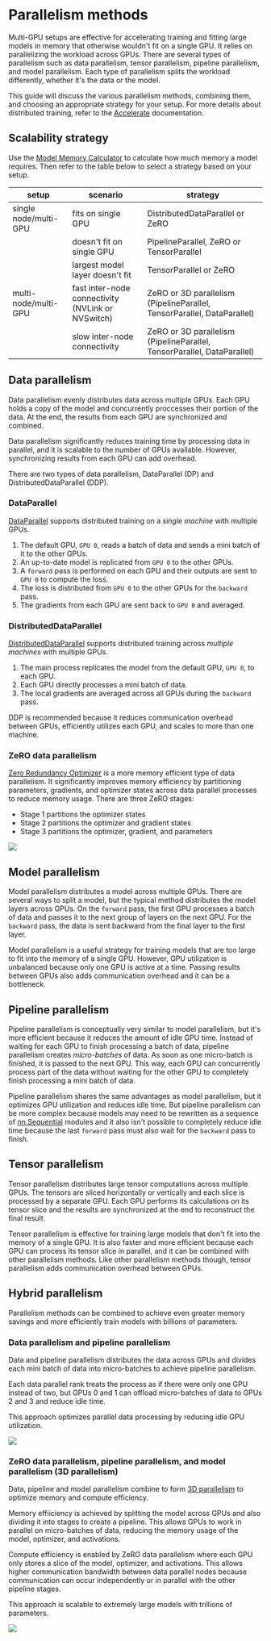 <!--Copyright 2024 The HuggingFace Team. All rights reserved.

Licensed under the Apache License, Version 2.0 (the "License"); you may not use this file except in compliance with
the License. You may obtain a copy of the License at

http://www.apache.org/licenses/LICENSE-2.0

Unless required by applicable law or agreed to in writing, software distributed under the License is distributed on
an "AS IS" BASIS, WITHOUT WARRANTIES OR CONDITIONS OF ANY KIND, either express or implied. See the License for the

⚠️ Note that this file is in Markdown but contain specific syntax for our doc-builder (similar to MDX) that may not be
rendered properly in your Markdown viewer.

-->

# Parallelism methods

Multi-GPU setups are effective for accelerating training and fitting large models in memory that otherwise wouldn't fit on a single GPU. It relies on parallelizing the workload across GPUs. There are several types of parallelism such as data parallelism, tensor parallelism, pipeline parallelism, and model parallelism. Each type of parallelism splits the workload differently, whether it's the data or the model.

This guide will discuss the various parallelism methods, combining them, and choosing an appropriate strategy for your setup. For more details about distributed training, refer to the [Accelerate](https://hf.co/docs/accelerate/index) documentation.

## Scalability strategy

Use the [Model Memory Calculator](https://huggingface.co/spaces/hf-accelerate/model-memory-usage) to calculate how much memory a model requires. Then refer to the table below to select a strategy based on your setup.

| setup | scenario | strategy |
|---|---|---|
| single node/multi-GPU | fits on single GPU | DistributedDataParallel or ZeRO |
|  | doesn't fit on single GPU | PipelineParallel, ZeRO or TensorParallel |
|  | largest model layer doesn't fit | TensorParallel or ZeRO |
| multi-node/multi-GPU | fast inter-node connectivity (NVLink or NVSwitch) | ZeRO or 3D parallelism (PipelineParallel, TensorParallel, DataParallel) |
|  | slow inter-node connectivity | ZeRO or 3D parallelism (PipelineParallel, TensorParallel, DataParallel) |

## Data parallelism

Data parallelism evenly distributes data across multiple GPUs. Each GPU holds a copy of the model and concurrently proccesses their portion of the data. At the end, the results from each GPU are synchronized and combined.

Data parallelism significantly reduces training time by processing data in parallel, and it is scalable to the number of GPUs available. However, synchronizing results from each GPU can add overhead.

There are two types of data parallelism, DataParallel (DP) and DistributedDataParallel (DDP).

### DataParallel

[DataParallel](https://pytorch.org/docs/stable/generated/torch.nn.DataParallel.html) supports distributed training on a *single machine* with multiple GPUs.

1. The default GPU, `GPU 0`, reads a batch of data and sends a mini batch of it to the other GPUs.
2. An up-to-date model is replicated from `GPU 0` to the other GPUs.
3. A `forward` pass is performed on each GPU and their outputs are sent to `GPU 0` to compute the loss.
4. The loss is distributed from `GPU 0` to the other GPUs for the `backward` pass.
5. The gradients from each GPU are sent back to `GPU 0` and averaged.

### DistributedDataParallel

[DistributedDataParallel](https://pytorch.org/docs/main/notes/ddp.html) supports distributed training across *multiple machines* with multiple GPUs.

1. The main process replicates the model from the default GPU, `GPU 0`, to each GPU.
2. Each GPU directly processes a mini batch of data.
3. The local gradients are averaged across all GPUs during the `backward` pass.

DDP is recommended because it reduces communication overhead between GPUs, efficiently utilizes each GPU, and scales to more than one machine.

### ZeRO data parallelism

[Zero Redundancy Optimizer](https://www.deepspeed.ai/tutorials/zero/) is a more memory efficient type of data parallelism. It significantly improves memory efficiency by partitioning parameters, gradients, and optimizer states across data parallel processes to reduce memory usage. There are three ZeRO stages:

- Stage 1 partitions the optimizer states
- Stage 2 partitions the optimizer and gradient states
- Stage 3 partitions the optimizer, gradient, and parameters

<div class="flex justify-center">
     <img src="https://huggingface.co/datasets/huggingface/documentation-images/resolve/main/parallelism-zero.png"/>
</div>

## Model parallelism

Model parallelism distributes a model across multiple GPUs. There are several ways to split a model, but the typical method distributes the model layers across GPUs. On the `forward` pass, the first GPU processes a batch of data and passes it to the next group of layers on the next GPU. For the `backward` pass, the data is sent backward from the final layer to the first layer.

Model parallelism is a useful strategy for training models that are too large to fit into the memory of a single GPU. However, GPU utilization is unbalanced because only one GPU is active at a time. Passing results between GPUs also adds communication overhead and it can be a bottleneck.

## Pipeline parallelism

Pipeline parallelism is conceptually very similar to model parallelism, but it's more efficient because it reduces the amount of idle GPU time. Instead of waiting for each GPU to finish processing a batch of data, pipeline parallelism creates *micro-batches* of data. As soon as one micro-batch is finished, it is passed to the next GPU. This way, each GPU can concurrently process part of the data without waiting for the other GPU to completely finish processing a mini batch of data.

Pipeline parallelism shares the same advantages as model parallelism, but it optimizes GPU utilization and reduces idle time. But pipeline parallelism can be more complex because models may need to be rewritten as a sequence of [nn.Sequential](https://pytorch.org/docs/stable/generated/torch.nn.Sequential.html) modules and it also isn't possible to completely reduce idle time because the last `forward` pass must also wait for the `backward` pass to finish.

## Tensor parallelism

Tensor parallelism distributes large tensor computations across multiple GPUs. The tensors are sliced horizontally or vertically and each slice is processed by a separate GPU. Each GPU performs its calculations on its tensor slice and the results are synchronized at the end to reconstruct the final result.

Tensor parallelism is effective for training large models that don't fit into the memory of a single GPU. It is also faster and more efficient because each GPU can process its tensor slice in parallel, and it can be combined with other parallelism methods. Like other parallelism methods though, tensor parallelism adds communication overhead between GPUs.

## Hybrid parallelism

Parallelism methods can be combined to achieve even greater memory savings and more efficiently train models with billions of parameters.

### Data parallelism and pipeline parallelism

Data and pipeline parallelism distributes the data across GPUs and divides each mini batch of data into micro-batches to achieve pipeline parallelism.

Each data parallel rank treats the process as if there were only one GPU instead of two, but GPUs 0 and 1 can offload micro-batches of data to GPUs 2 and 3 and reduce idle time.

This approach optimizes parallel data processing by reducing idle GPU utilization.

<div class="flex justify-center">
     <img src="https://huggingface.co/datasets/huggingface/documentation-images/resolve/main/parallelism-zero-dp-pp.png"/>
</div>

### ZeRO data parallelism, pipeline parallelism, and model parallelism (3D parallelism)

Data, pipeline and model parallelism combine to form [3D parallelism](https://www.microsoft.com/en-us/research/blog/deepspeed-extreme-scale-model-training-for-everyone/) to optimize memory and compute efficiency.

Memory effiiciency is achieved by splitting the model across GPUs and also dividing it into stages to create a pipeline. This allows GPUs to work in parallel on micro-batches of data, reducing the memory usage of the model, optimizer, and activations.

Compute efficiency is enabled by ZeRO data parallelism where each GPU only stores a slice of the model, optimizer, and activations. This allows higher communication bandwidth between data parallel nodes because communication can occur independently or in parallel with the other pipeline stages.

This approach is scalable to extremely large models with trillions of parameters.

<div class="flex justify-center">
     <img src="https://huggingface.co/datasets/huggingface/documentation-images/resolve/main/parallelism-deepspeed-3d.png"/>
</div>
